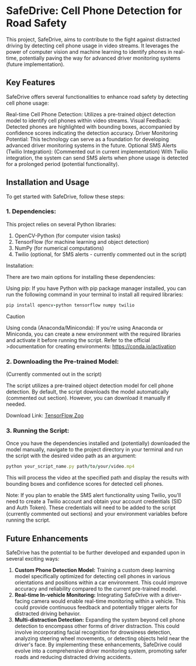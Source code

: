# SafeDrive: Cell Phone Detection for Road Safety

This project, SafeDrive, aims to contribute to the fight against distracted driving by detecting cell phone usage in video streams. It leverages the power of computer vision and machine learning to identify phones in real-time, potentially paving the way for advanced driver monitoring systems (future implementation).

## Key Features
SafeDrive offers several functionalities to enhance road safety by detecting cell phone usage:

Real-time Cell Phone Detection: Utilizes a pre-trained object detection model to identify cell phones within video streams.
Visual Feedback: Detected phones are highlighted with bounding boxes, accompanied by confidence scores indicating the detection accuracy.
Driver Monitoring Potential: This technology can serve as a foundation for developing advanced driver monitoring systems in the future.
Optional SMS Alerts (Twilio Integration): (Commented out in current implementation) With Twilio integration, the system can send SMS alerts when phone usage is detected for a prolonged period (potential functionality).

## Installation and Usage
To get started with SafeDrive, follow these steps:

### 1. Dependencies:

This project relies on several Python libraries:

1. OpenCV-Python (for computer vision tasks)
2. TensorFlow (for machine learning and object detection)
3. NumPy (for numerical computations)
4. Twilio (optional, for SMS alerts - currently commented out in the script)

Installation:

There are two main options for installing these dependencies:

Using pip: If you have Python with pip package manager installed, you can run the following command in your terminal to install all required libraries:
```ruby
pip install opencv-python tensorflow numpy twilio
```
> [!CAUTION]
>Using conda (Anaconda/Miniconda): If you're using Anaconda or Miniconda, you can create a new environment with the required libraries and activate it before running the script. Refer to the official >documentation for creating environments: https://conda.io/activation

### 2. Downloading the Pre-trained Model:

(Currently commented out in the script)

The script utilizes a pre-trained object detection model for cell phone detection. By default, the script downloads the model automatically (commented out section). However, you can download it manually if needed.

Download Link: [TensorFlow Zoo](https://github.com/tensorflow/models/blob/master/research/object_detection/g3doc/tf2_detection_zoo.md)

### 3. Running the Script:

Once you have the dependencies installed and (potentially) downloaded the model manually, navigate to the project directory in your terminal and run the script with the desired video path as an argument:
```ruby
python your_script_name.py path/to/your/video.mp4
```
This will process the video at the specified path and display the results with bounding boxes and confidence scores for detected cell phones.

Note: If you plan to enable the SMS alert functionality using Twilio, you'll need to create a Twilio account and obtain your account credentials (SID and Auth Token). These credentials will need to be added to the script (currently commented out sections) and your environment variables before running the script.

## Future Enhancements
SafeDrive has the potential to be further developed and expanded upon in several exciting ways:

1. **Custom Phone Detection Model:** Training a custom deep learning model specifically optimized for detecting cell phones in various orientations and positions within a car environment. This could improve accuracy and reliability compared to the current pre-trained model.
2. **Real-time In-vehicle Monitoring:** Integrating SafeDrive with a driver-facing camera would enable real-time monitoring within a vehicle. This could provide continuous feedback and potentially trigger alerts for distracted driving behavior.
3. **Multi-distraction Detection:** Expanding the system beyond cell phone detection to encompass other forms of driver distraction. This could involve incorporating facial recognition for drowsiness detection, analyzing steering wheel movements, or detecting objects held near the driver's face.
By implementing these enhancements, SafeDrive could evolve into a comprehensive driver monitoring system, promoting safer roads and reducing distracted driving accidents.
